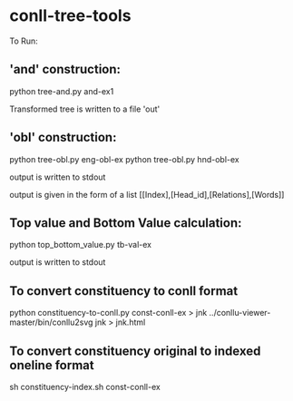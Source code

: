 # conll-tree-tools
To Run:


'and' construction:
-------------------

python tree-and.py  and-ex1

Transformed tree is written to a file 'out'


'obl' construction:
-------------------

python tree-obl.py eng-obl-ex
python tree-obl.py hnd-obl-ex

output is written to stdout

output is  given in the form of a list [[Index],[Head_id],[Relations],[Words]]



Top value and Bottom Value calculation:
-------------------

python top_bottom_value.py tb-val-ex

output is written to stdout



To convert constituency  to conll format
-------------------

python constituency-to-conll.py const-conll-ex  > jnk
../conllu-viewer-master/bin/conllu2svg jnk > jnk.html 



To convert constituency original to indexed oneline format
-------------------

sh constituency-index.sh const-conll-ex

